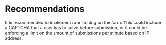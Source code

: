 # Recommendations

It is recommended to implement rate limiting on the form. This could include a CAPTCHA that a user has to solve before submission, or it could be enforcing a limit on the amount of submissions per minute based on IP address.
